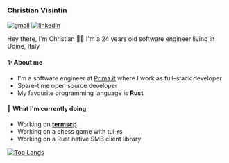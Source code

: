 ### Christian Visintin

[![gmail](https://img.shields.io/badge/Gmail-D14836?style=for-the-badge&logo=gmail&logoColor=white)](mailto:christian.visintin1997@gmail.com) [![linkedin](https://img.shields.io/badge/LinkedIn-0077B5?style=for-the-badge&logo=linkedin&logoColor=white)](https://www.linkedin.com/in/christian-visintin/)

Hey there, I'm Christian 👋🏻
I'm a 24 years old software engineer living in Udine, Italy

#### ✨ About me

- I'm a software engineer at [Prima.it](https://github.com/primait) where I work as full-stack developer
- Spare-time open source developer
- My favourite programming language is **Rust**

#### 🎯 What I'm currently doing

- Working on **[termscp](https://github.com/veeso/termscp)**
- Working on a chess game with tui-rs
- Working on a Rust native SMB client library

[![Top Langs](https://github-readme-stats.vercel.app/api/top-langs/?username=veeso&layout=compact)](https://github.com/anuraghazra/github-readme-stats)

